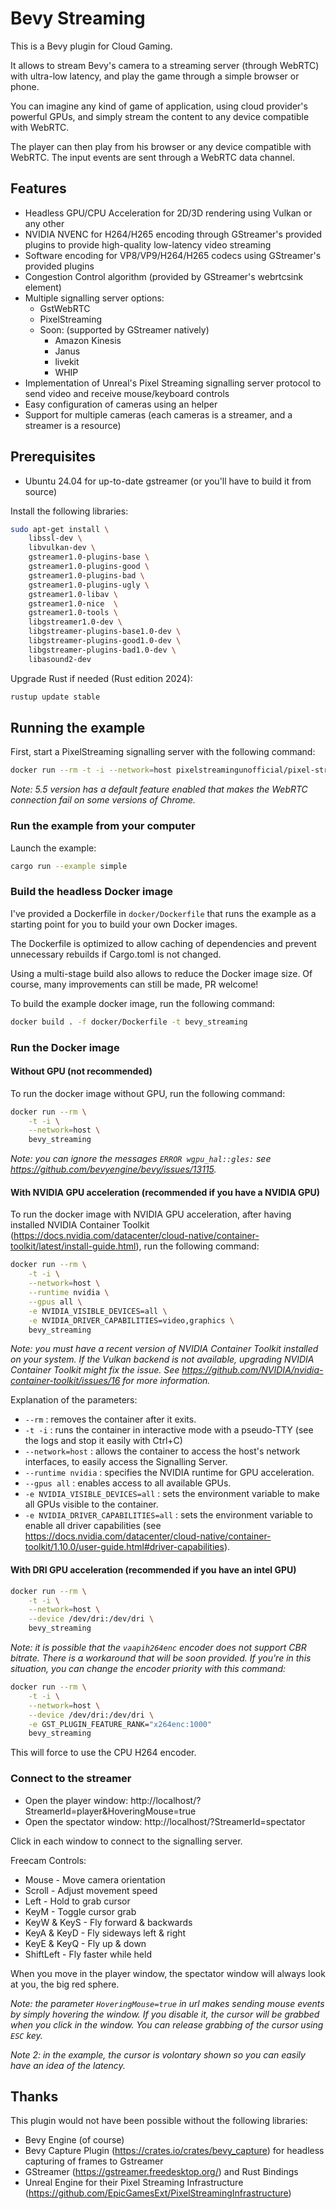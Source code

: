 # Bevy Streaming

This is a Bevy plugin for Cloud Gaming.

It allows to stream Bevy's camera to a streaming server (through WebRTC) with ultra-low latency, and play the game through a simple browser or phone.

You can imagine any kind of game of application, using cloud provider's powerful GPUs, and simply stream the content to any device compatible with WebRTC.

The player can then play from his browser or any device compatible with WebRTC. The input events are sent through a WebRTC data channel.

## Features

- Headless GPU/CPU Acceleration for 2D/3D rendering using Vulkan or any other
- NVIDIA NVENC for H264/H265 encoding through GStreamer's provided plugins to provide high-quality low-latency video streaming
- Software encoding for VP8/VP9/H264/H265 codecs using GStreamer's provided plugins
- Congestion Control algorithm (provided by GStreamer's webrtcsink element)
- Multiple signalling server options:
  - GstWebRTC
  - PixelStreaming
  - Soon: (supported by GStreamer natively)
    - Amazon Kinesis
    - Janus
    - livekit
    - WHIP
- Implementation of Unreal's Pixel Streaming signalling server protocol to send video and receive mouse/keyboard controls
- Easy configuration of cameras using an helper
- Support for multiple cameras (each cameras is a streamer, and a streamer is a resource)

## Prerequisites

- Ubuntu 24.04 for up-to-date gstreamer (or you'll have to build it from source)

Install the following libraries:

```bash
sudo apt-get install \
    libssl-dev \
    libvulkan-dev \
    gstreamer1.0-plugins-base \
    gstreamer1.0-plugins-good \
    gstreamer1.0-plugins-bad \
    gstreamer1.0-plugins-ugly \
    gstreamer1.0-libav \
    gstreamer1.0-nice  \
    gstreamer1.0-tools \
    libgstreamer1.0-dev \
    libgstreamer-plugins-base1.0-dev \
    libgstreamer-plugins-good1.0-dev \
    libgstreamer-plugins-bad1.0-dev \
    libasound2-dev
```

Upgrade Rust if needed (Rust edition 2024):

```bash
rustup update stable
```

## Running the example

First, start a PixelStreaming signalling server with the following command:

```bash
docker run --rm -t -i --network=host pixelstreamingunofficial/pixel-streaming-signalling-server:5.4
```

_Note: 5.5 version has a default feature enabled that makes the WebRTC connection fail on some versions of Chrome._

### Run the example from your computer

Launch the example:

```bash
cargo run --example simple
```

### Build the headless Docker image

I've provided a Dockerfile in `docker/Dockerfile` that runs the example as a starting point for you to build your own Docker images.

The Dockerfile is optimized to allow caching of dependencies and prevent unnecessary rebuilds if Cargo.toml is not changed.

Using a multi-stage build also allows to reduce the Docker image size. Of course, many improvements can still be made, PR welcome!

To build the example docker image, run the following command:

```bash
docker build . -f docker/Dockerfile -t bevy_streaming
```

### Run the Docker image

#### Without GPU (not recommended)

To run the docker image without GPU, run the following command:

```bash
docker run --rm \
    -t -i \
    --network=host \
    bevy_streaming
```

_Note: you can ignore the messages `ERROR wgpu_hal::gles:` see https://github.com/bevyengine/bevy/issues/13115._

#### With NVIDIA GPU acceleration (recommended if you have a NVIDIA GPU)

To run the docker image with NVIDIA GPU acceleration, after having installed NVIDIA Container Toolkit (https://docs.nvidia.com/datacenter/cloud-native/container-toolkit/latest/install-guide.html), run the following command:

```bash
docker run --rm \
    -t -i \
    --network=host \
    --runtime nvidia \
    --gpus all \
    -e NVIDIA_VISIBLE_DEVICES=all \
    -e NVIDIA_DRIVER_CAPABILITIES=video,graphics \
    bevy_streaming
```

_Note: you must have a recent version of NVIDIA Container Toolkit installed on your system.
If the Vulkan backend is not available, upgrading NVIDIA Container Toolkit might fix the issue.
See https://github.com/NVIDIA/nvidia-container-toolkit/issues/16 for more information._

Explanation of the parameters:

- `--rm` : removes the container after it exits.
- `-t -i` : runs the container in interactive mode with a pseudo-TTY (see the logs and stop it easily with Ctrl+C)
- `--network=host` : allows the container to access the host's network interfaces, to easily access the Signalling Server.
- `--runtime nvidia` : specifies the NVIDIA runtime for GPU acceleration.
- `--gpus all` : enables access to all available GPUs.
- `-e NVIDIA_VISIBLE_DEVICES=all` : sets the environment variable to make all GPUs visible to the container.
- `-e NVIDIA_DRIVER_CAPABILITIES=all` : sets the environment variable to enable all driver capabilities (see https://docs.nvidia.com/datacenter/cloud-native/container-toolkit/1.10.0/user-guide.html#driver-capabilities).

#### With DRI GPU acceleration (recommended if you have an intel GPU)

```bash
docker run --rm \
    -t -i \
    --network=host \
    --device /dev/dri:/dev/dri \
    bevy_streaming
```

_Note: it is possible that the `vaapih264enc` encoder does not support CBR bitrate. There is a workaround that will be soon provided. If you're in this situation, you can change the encoder priority with this command:_

```bash
docker run --rm \
    -t -i \
    --network=host \
    --device /dev/dri:/dev/dri \
    -e GST_PLUGIN_FEATURE_RANK="x264enc:1000"
    bevy_streaming
```

This will force to use the CPU H264 encoder.

### Connect to the streamer

- Open the player window: http://localhost/?StreamerId=player&HoveringMouse=true
- Open the spectator window: http://localhost/?StreamerId=spectator

Click in each window to connect to the signalling server.

Freecam Controls:

- Mouse - Move camera orientation
- Scroll - Adjust movement speed
- Left - Hold to grab cursor
- KeyM - Toggle cursor grab
- KeyW & KeyS - Fly forward & backwards
- KeyA & KeyD - Fly sideways left & right
- KeyE & KeyQ - Fly up & down
- ShiftLeft - Fly faster while held

When you move in the player window, the spectator window will always look at you, the big red sphere.

_Note: the parameter `HoveringMouse=true` in url makes sending mouse events by simply hovering the window. If you disable it, the cursor will be grabbed when you click in the window. You can release grabbing of the cursor using `ESC` key._

_Note 2: in the example, the cursor is volontary shown so you can easily have an idea of the latency._

## Thanks

This plugin would not have been possible without the following libraries:

- Bevy Engine (of course)
- Bevy Capture Plugin (https://crates.io/crates/bevy_capture) for headless capturing of frames to Gstreamer
- GStreamer (https://gstreamer.freedesktop.org/) and Rust Bindings
- Unreal Engine for their Pixel Streaming Infrastructure (https://github.com/EpicGamesExt/PixelStreamingInfrastructure)
